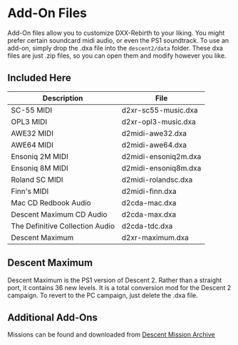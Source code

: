 # Add-On Files
Add-On files allow you to customize DXX-Rebirth to your liking. You might prefer certain soundcard midi audio, or even the PS1 soundtrack.
To use an add-on, simply drop the .dxa file into the `descent2/data` folder. These dxa files are just .zip files, so you can open them and modify however you like.

## Included Here
| Description | File |  
|--|--| 
|SC-55 MIDI|d2xr-sc55-music.dxa|  
|OPL3 MIDI|d2xr-opl3-music.dxa|  
|AWE32 MIDI|d2midi-awe32.dxa|  
|AWE64 MIDI|d2midi-awe64.dxa|  
|Ensoniq 2M MIDI|d2midi-ensoniq2m.dxa|  
|Ensoniq 8M MIDI|d2midi-ensoniq8m.dxa|  
|Roland SC MIDI|d2midi-rolandsc.dxa|  
|Finn's MIDI|d2midi-finn.dxa|  
|Mac CD Redbook Audio|d2cda-mac.dxa|  
|Descent Maximum CD Audio|d2cda-max.dxa|  
|The Definitive Collection Audio|d2cda-tdc.dxa|  
|Descent Maximum|d2xr-maximum.dxa|  

## Descent Maximum
Descent Maximum is the PS1 version of Descent 2. Rather than a straight port, it contains 36 new levels.
It is a total conversion mod for the Descent 2 campaign. To revert to the PC campaign, just delete the .dxa file.

## Additional Add-Ons
Missions can be found and downloaded from [Descent Mission Archive](https://sectorgame.com/dxma/)